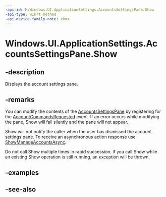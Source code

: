 ```yaml
---
-api-id: M:Windows.UI.ApplicationSettings.AccountsSettingsPane.Show
-api-type: winrt method
-api-device-family-note: xbox
---
```


<!-- Method syntax
public void Show()
-->

# Windows.UI.ApplicationSettings.AccountsSettingsPane.Show

## -description
Displays the account settings pane.

## -remarks
You can modify the contents of the [AccountsSettingsPane](accountssettingspane.md) by registering for the [AccountCommandsRequested](accountssettingspane_accountcommandsrequested.md) event. If an error occurs while modifying the pane, Show will fail silently and the pane will not appear. 

Show will not notify the caller when the user has dismissed the account settings pane.
To receive an asynchronous action response use [ShowManageAccountsAsync](accountssettingspane_showmanageaccountsasync_541379460.md).

Do not call Show multiple times in rapid succession. If you call Show while an existing Show operation is still running, an exception will be thrown.

## -examples

## -see-also
